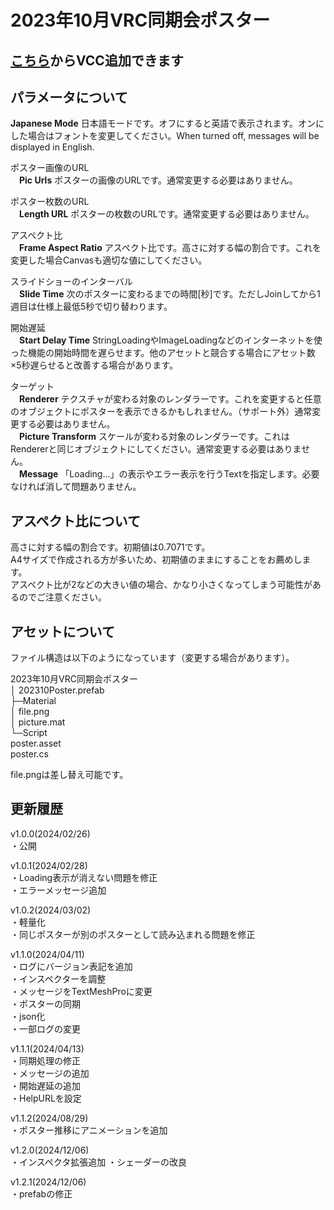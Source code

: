 # 2023年10月VRC同期会ポスター

## [こちら](https://nomlasvrc.github.io/202310VRCPoster/)からVCC追加できます

## パラメータについて

**Japanese Mode** 日本語モードです。オフにすると英語で表示されます。オンにした場合はフォントを変更してください。When turned off, messages will be displayed in English.

ポスター画像のURL  
　**Pic Urls** ポスターの画像のURLです。通常変更する必要はありません。

ポスター枚数のURL  
　**Length URL** ポスターの枚数のURLです。通常変更する必要はありません。

アスペクト比  
　**Frame Aspect Ratio** アスペクト比です。高さに対する幅の割合です。これを変更した場合Canvasも適切な値にしてください。

スライドショーのインターバル  
　**Slide Time** 次のポスターに変わるまでの時間\[秒\]です。ただしJoinしてから1週目は仕様上最低5秒で切り替わります。

開始遅延  
　**Start Delay Time** StringLoadingやImageLoadingなどのインターネットを使った機能の開始時間を遅らせます。他のアセットと競合する場合にアセット数×5秒遅らせると改善する場合があります。

ターゲット  
　**Renderer** テクスチャが変わる対象のレンダラーです。これを変更すると任意のオブジェクトにポスターを表示できるかもしれません。（サポート外）通常変更する必要はありません。  
　**Picture Transform** スケールが変わる対象のレンダラーです。これはRendererと同じオブジェクトにしてください。通常変更する必要はありません。  
　**Message** 「Loading...」の表示やエラー表示を行うTextを指定します。必要なければ消して問題ありません。

## アスペクト比について

高さに対する幅の割合です。初期値は0.7071です。  
A4サイズで作成される方が多いため、初期値のままにすることをお薦めします。  
アスペクト比が2などの大きい値の場合、かなり小さくなってしまう可能性があるのでご注意ください。

## アセットについて

ファイル構造は以下のようになっています（変更する場合があります）。

2023年10月VRC同期会ポスター  
│    202310Poster.prefab  
├─Material  
│    file.png  
│    picture.mat  
└─Script  
      poster.asset  
      poster.cs

file.pngは差し替え可能です。

## 更新履歴

v1.0.0(2024/02/26)<br>
・公開

v1.0.1(2024/02/28)<br>
・Loading表示が消えない問題を修正  
・エラーメッセージ追加

v1.0.2(2024/03/02)<br>
・軽量化  
・同じポスターが別のポスターとして読み込まれる問題を修正

v1.1.0(2024/04/11)<br>
・ログにバージョン表記を追加  
・インスペクターを調整  
・メッセージをTextMeshProに変更  
・ポスターの同期  
・json化  
・一部ログの変更

v1.1.1(2024/04/13)<br>
・同期処理の修正  
・メッセージの追加  
・開始遅延の追加  
・HelpURLを設定

v1.1.2(2024/08/29)<br>
・ポスター推移にアニメーションを追加

v1.2.0(2024/12/06)<br>
・インスペクタ拡張追加
・シェーダーの改良

v1.2.1(2024/12/06)<br>
・prefabの修正

